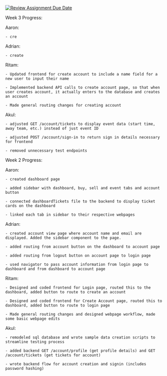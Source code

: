 [![Review Assignment Due Date](https://classroom.github.com/assets/deadline-readme-button-24ddc0f5d75046c5622901739e7c5dd533143b0c8e959d652212380cedb1ea36.svg)](https://classroom.github.com/a/3e23_jye)

Week 3 Progress:

  Aaron:
  
    - cre
    
  Adrian:
  
    - create
    
  Ritam: 
  
    - Updated frontend for create account to include a name field for a new user to input their name 

    - Implemented backend API calls to create account page, so that when user creates account, it actually enters to the database and creates an account

    - Made general routing changes for creating account

  
  Akul: 
  
    - adjusted GET /account/tickets to display event data (start time, away team, etc.) instead of just event ID

    - adjusted POST /account/sign-in to return sign in details necessary for frontend

    - removed unnecessary test endpoints


Week 2 Progress:

  Aaron:
  
    - created dashboard page
    
    - added sidebar with dashboard, buy, sell and event tabs and account button
    
    - connected dashboardTickets file to the backend to display ticket cards on the dashboard
    
    - linked each tab in sidebar to their respective webpages
    
  Adrian:
  
    - created account view page where account name and email are displayed. Added the sidebar component to the page.
    
    - added routing from account button on the dashboard to account page
    
    - added routing from logout button on account page to login page 
    
    - used navigator to pass account information from login page to dashboard and from dashboard to account page
    
  Ritam: 
  
    - Designed and coded frontend for Login page, routed this to the dashboard, added button to route to create an account

    - Designed and coded frontend for Create Account page, routed this to dashboard, added button to route to login page

    - Made general routing changes and designed webpage workflow, made some basic webpage edits

  
  Akul: 
  
    - remodeled sql database and wrote sample data creation scripts to streamline testing process

    - added backend GET /account/profile (get profile details) and GET /account/tickets (get tickets for account)

    - wrote backend flow for account creation and signin (includes password hashing)
  
